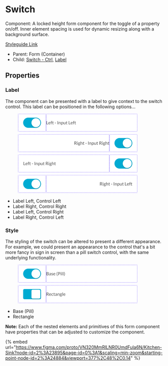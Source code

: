 # Switch

Component: A locked height form component for the toggle of a property on/off. Inner element spacing is used for dynamic resizing along with a background surface.

[Styleguide Link](https://zpl.io/Vq7d5z5)

* Parent: Form (Container)
* Child: [Switch - Ctrl](../../overview/switch/), [Label](../../overview/label.md)

## Properties

### Label

The component can be presented with a label to give context to the switch control. This label can be positioned in the following options...

<figure><img src="../../../.gitbook/assets/Label (5).png" alt=""><figcaption></figcaption></figure>

* Label Left, Control Left
* Label Right, Control Right
* Label Left, Control Right
* Label Right, Control Left

### Style

The styling of the switch can be altered to present a different appearance. For example, we could present an appearance to the control that's a bit more fancy in sign in screen than a pill switch control, with the same underlying functionality.

<figure><img src="../../../.gitbook/assets/Style.png" alt=""><figcaption></figcaption></figure>

* Base (Pill)
* Rectangle

**Note:** Each of the nested elements and primitives of this form component have properties that can be adjusted to customize the component.

{% embed url="https://www.figma.com/proto/VN320MmRlLNR0UmdFula6N/Kitchen-Sink?node-id=2%3A23895&page-id=0%3A1&scaling=min-zoom&starting-point-node-id=2%3A24884&viewport=377%2C48%2C0.14" %}
